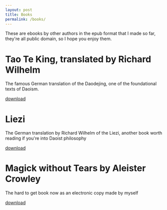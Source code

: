 ```yaml
---
layout: post
title: Books
permalink: /books/
---
```


These are ebooks by other authors in the epub format that I made so far, they're all public domain, so I hope you enjoy them.

# Tao Te King, translated by Richard Wilhelm

The famous German translation of the Daodejing, one of the foundational texts of Daoism.

[download](https://weirdshitz.neocities.org/min/ttk.epub)

# Liezi

The German translation by Richard Wilhelm of the Liezi, another book worth reading if you're into Daoist philosophy

[download](https://github.com/qrzn/min/blob/main/ld/ld.epub)

# Magick without Tears by Aleister Crowley

The hard to get book now as an electronic copy made by myself

[download](https://github.com/qrzn/min/blob/main/mwt/mwt.epub)
